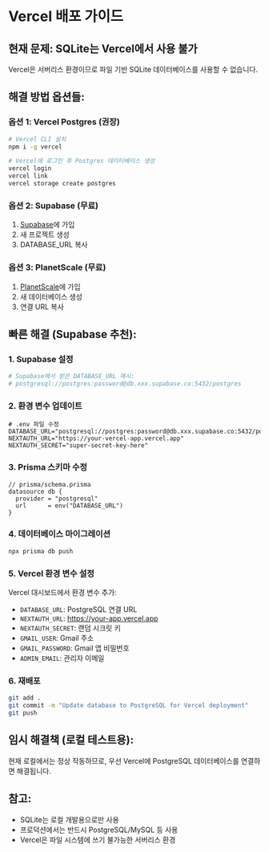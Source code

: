# Vercel 배포 가이드

## 현재 문제: SQLite는 Vercel에서 사용 불가

Vercel은 서버리스 환경이므로 파일 기반 SQLite 데이터베이스를 사용할 수 없습니다.

## 해결 방법 옵션들:

### 옵션 1: Vercel Postgres (권장)
```bash
# Vercel CLI 설치
npm i -g vercel

# Vercel에 로그인 후 Postgres 데이터베이스 생성
vercel login
vercel link
vercel storage create postgres
```

### 옵션 2: Supabase (무료)
1. [Supabase](https://supabase.com)에 가입
2. 새 프로젝트 생성
3. DATABASE_URL 복사

### 옵션 3: PlanetScale (무료)
1. [PlanetScale](https://planetscale.com)에 가입
2. 새 데이터베이스 생성
3. 연결 URL 복사

## 빠른 해결 (Supabase 추천):

### 1. Supabase 설정
```bash
# Supabase에서 받은 DATABASE_URL 예시:
# postgresql://postgres:password@db.xxx.supabase.co:5432/postgres
```

### 2. 환경 변수 업데이트
```env
# .env 파일 수정
DATABASE_URL="postgresql://postgres:password@db.xxx.supabase.co:5432/postgres"
NEXTAUTH_URL="https://your-vercel-app.vercel.app"
NEXTAUTH_SECRET="super-secret-key-here"
```

### 3. Prisma 스키마 수정
```prisma
// prisma/schema.prisma
datasource db {
  provider = "postgresql"
  url      = env("DATABASE_URL")
}
```

### 4. 데이터베이스 마이그레이션
```bash
npx prisma db push
```

### 5. Vercel 환경 변수 설정
Vercel 대시보드에서 환경 변수 추가:
- `DATABASE_URL`: PostgreSQL 연결 URL
- `NEXTAUTH_URL`: https://your-app.vercel.app
- `NEXTAUTH_SECRET`: 랜덤 시크릿 키
- `GMAIL_USER`: Gmail 주소
- `GMAIL_PASSWORD`: Gmail 앱 비밀번호
- `ADMIN_EMAIL`: 관리자 이메일

### 6. 재배포
```bash
git add .
git commit -m "Update database to PostgreSQL for Vercel deployment"
git push
```

## 임시 해결책 (로컬 테스트용):

현재 로컬에서는 정상 작동하므로, 우선 Vercel에 PostgreSQL 데이터베이스를 연결하면 해결됩니다.

## 참고:
- SQLite는 로컬 개발용으로만 사용
- 프로덕션에서는 반드시 PostgreSQL/MySQL 등 사용
- Vercel은 파일 시스템에 쓰기 불가능한 서버리스 환경